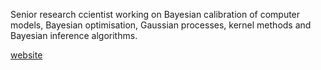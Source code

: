 Senior research ccientist working on Bayesian calibration of computer models, Bayesian optimisation, Gaussian processes, kernel methods and Bayesian inference algorithms. 

<p> <a href="https://rafaeloliveira.me">website</a> </p>




